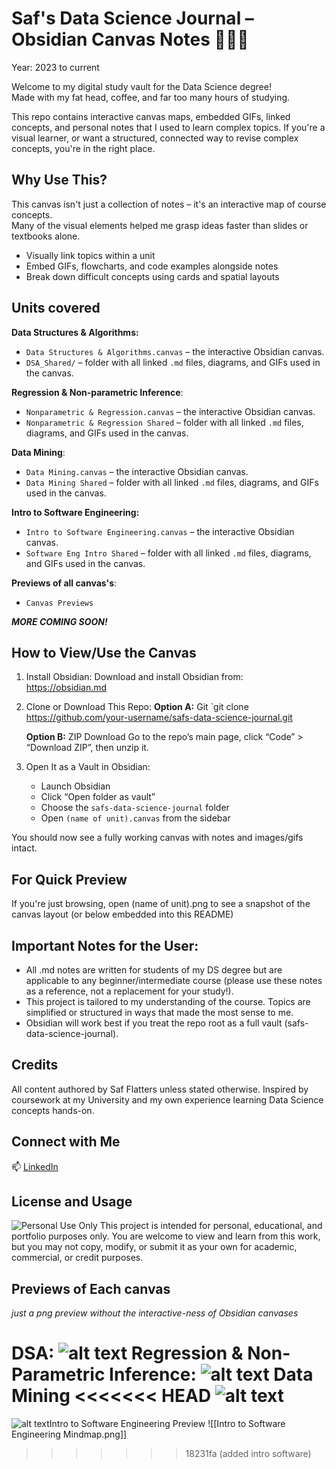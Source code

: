 # Saf's Data Science Journal – Obsidian Canvas Notes 🧠🧩💡
Year: 2023 to current

Welcome to my digital study vault for the Data Science degree!  
Made with my fat head, coffee, and far too many hours of studying.

This repo contains interactive canvas maps, embedded GIFs, linked concepts, and personal notes that I used to learn complex topics. If you're a visual learner, or want a structured, connected way to revise complex concepts, you're in the right place.

## Why Use This?

This canvas isn't just a collection of notes – it's an interactive map of course concepts.  
Many of the visual elements helped me grasp ideas faster than slides or textbooks alone.

- Visually link topics within a unit
- Embed GIFs, flowcharts, and code examples alongside notes
- Break down difficult concepts using cards and spatial layouts

## Units covered

**Data Structures & Algorithms:**
- `Data Structures & Algorithms.canvas` – the interactive Obsidian canvas.
- `DSA_Shared/` – folder with all linked `.md` files, diagrams, and GIFs used in the canvas.

**Regression & Non-parametric Inference**:
- `Nonparametric & Regression.canvas` – the interactive Obsidian canvas.
- `Nonparametric & Regression Shared` – folder with all linked `.md` files, diagrams, and GIFs used in the canvas.

**Data Mining**:
- `Data Mining.canvas`  – the interactive Obsidian canvas.
- `Data Mining Shared` – folder with all linked `.md` files, diagrams, and GIFs used in the canvas.

**Intro to Software Engineering:**
- `Intro to Software Engineering.canvas`  – the interactive Obsidian canvas.
- `Software Eng Intro Shared` – folder with all linked `.md` files, diagrams, and GIFs used in the canvas.

**Previews of all canvas's**:
- `Canvas Previews`



**_MORE COMING SOON!_**


##  How to View/Use the Canvas

1. Install Obsidian:
    Download and install Obsidian from:  
    https://obsidian.md

2.  Clone or Download This Repo:
    **Option A:** Git 
    `git clone https://github.com/your-username/safs-data-science-journal.git   

    **Option B:** ZIP Download
    Go to the repo’s main page, click “Code” > “Download ZIP”, then unzip it.

3.  Open It as a Vault in Obsidian:
    - Launch Obsidian  
    - Click “Open folder as vault”
    - Choose the `safs-data-science-journal` folder
    - Open `(name of unit).canvas` from the sidebar

 You should now see a fully working canvas with notes and images/gifs intact.

## For Quick Preview

If you're just browsing, open (name of unit).png to see a snapshot of the canvas layout (or below embedded into this README)

## Important Notes for the User:

- All .md notes are written for students of my DS degree but are applicable to any beginner/intermediate course (please use these notes as a reference, not a replacement for your study!).
- This project is tailored to my understanding of the course. Topics are simplified or structured in ways that made the most sense to me.
- Obsidian will work best if you treat the repo root as a full vault (safs-data-science-journal).

## Credits

All content authored by Saf Flatters unless stated otherwise. Inspired by coursework at my University and my own experience learning Data Science concepts hands-on.

## Connect with Me

📫 [LinkedIn](https://www.linkedin.com/in/safflatters/)

## License and Usage

![Personal Use Only](https://img.shields.io/badge/Personal%20Use-Only-blueviolet?style=for-the-badge)
This project is intended for personal, educational, and portfolio purposes only.
You are welcome to view and learn from this work, but you may not copy, modify, or submit it as your own for academic, commercial, or credit purposes.

## Previews of Each canvas 
_just a png preview without the interactive-ness of Obsidian canvases_

**DSA**:
![alt text](<Canvas Previews/Data Structures & Algorithms.png>)
Regression & Non-Parametric Inference:
![alt text](<Canvas Previews/Nonparametric & Regression Shared.png>)
Data Mining
<<<<<<< HEAD
![alt text](<Canvas Previews/Data Mining.png>)
=======
![alt text](<Data Mining.png>)Intro to Software Engineering Preview
![[Intro to Software Engineering Mindmap.png]]
>>>>>>> 18231fa (added intro software)
